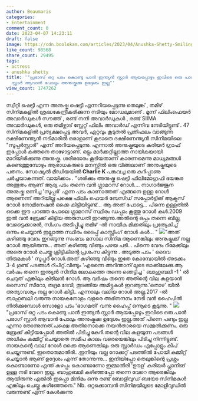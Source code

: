 ```yaml
---
author: Beaumaris
categories:
- Entertainment
comment_count: 0
date: 2023-04-07 14:23:11
draft: false
image: https://cdn.boolokam.com/articles/2023/04/Anushka-Shetty-Smiling-1-1024x640.jpg
like_count: 98568
share_count: 29495
tags:
- actress
- anushka shetty
title: '"പ്രഭാസ് ഒറ്റ പടം കൊണ്ടു പാൻ ഇന്ത്യൻ സ്റ്റാർ ആയപ്പോഴും ഇവിടെ ഒരു പാൻ പരാഗ്‌
  സ്റ്റാർ ആവാൻ പോലും അനുഷ്കക്കു ഉദ്ദേശം ഇല്ല"'
view_count: 1747262
---
```


സ്വീറ്റി ഷെട്ടി എന്ന അനുഷ്ക ഷെട്ടി എന്നറിയപ്പെടുന്നു തെലുങ്ക് , തമിഴ് സിനിമകളിൽ ശ്രദ്ധകേന്ദ്രീകരിക്കുന്ന നടിയും മോഡലുമാണ് . മൂന്ന് ഫിലിംഫെയർ അവാർഡുകൾ സൗത്ത് , രണ്ട് നന്ദി അവാർഡുകൾ , രണ്ട് SIIMA അവാർഡുകൾ, ഒരു തമിഴ്നാട് സ്റ്റേറ്റ് ഫിലിം അവാർഡ് എന്നിവ നേടിയിട്ടുണ്ട് . 47 സിനിമകളിൽ പ്രത്യക്ഷപ്പെട്ട അവർ, ഏറ്റവും കൂടുതൽ പ്രതിഫലം വാങ്ങുന്ന ദക്ഷിണേന്ത്യൻ നടിമാരിൽ ഒരാളാണ് കൂടാതെ ദക്ഷിണേന്ത്യൻ സിനിമയിലെ "സൂപ്പർസ്റ്റാർ" എന്ന് അറിയപ്പെടുന്നു. എന്നാൽ അനുഷ്കയുടെ കരിയർ ഗ്രാഫ് ഇപ്പോൾ കുത്തനെ താഴോട്ടാണ്. ഒട്ടും മാർക്കറ്റില്ലാത്ത നായികയായി മാറിയിരിക്കുന്നു അനുഷ്ക. ശരീരഭാരം കൂടിയതാണ് കാരണമെന്നു മാധ്യമങ്ങൾ കണ്ടെത്തുമ്പോഴും ആരാധകരുടെ മനസ്സിൽ ഒരു വിങ്ങലാണ് അനുഷ്കയുടെ പതനം. സോഷ്യൽ മീഡിയയിൽ **Charlie K** പങ്കുവച്ച ഒരു കുറിപ്പാണു ചർച്ചയാകുന്നത്. വായിക്കാം . "ശരിക്കും അനുഷ്ക ഷെട്ടി ഫിലിമോഗ്രഫി ഭയങ്കര അത്ഭുതം ആണ് ആദ്യ പടം തന്നെ വൻ ഗ്ലാമറസ് റോൾ.... നാഗാർജ്ജുന അനുഷ്ക ഒന്നിച്ച 'സൂപ്പർ' എന്ന പടം കാണാത്തത് എങ്ങനെ ഉള്ള റോൾ ആണെന്ന് അറിയില്ല പക്ഷെ ഫിലിം ഫെയർ ബേസ്ഡ് സപ്പോർട്ടിങ് ആക്ട്രസ് റോൾ നോമിനേഷൻ ഒക്കെ കിട്ടിയിട്ടുണ്ട്... ആ അത് പോട്ടെ... പിന്നെ ഉള്ളതിൽ ഒക്കെ ഈ പറഞ്ഞ പോലെ ഗ്ലാമറസ് സ്ഥിരം ഡപ്പാം കൂത്തു റോൾ കൾ.2009 ഇൽ വൻ ബ്രേക്ക്‌ കിട്ടിയ അരുന്ധതി ഇറങ്ങുന്നു.അതിന്റെ ഒപ്പം തന്നെ ബില്ല, വേട്ടൈക്കാരൻ, സിംഗം അടിപ്പിച്ചു തമിഴ് -ൽ നായിക മിക്കതിലും പ്രത്യേകിച്ച് ഒന്നും ചെയ്യാൻ ഇല്ലാത്ത സ്ഥിരം ടൈപ്പ് കാസ്റ്റിംഗ് റോൾ കൾ... " ![](https://cdn.boolokam.com/articles/2023/04/Anushka-Shetty-Smiling-1-1024x640.jpg)"അത് കഴിഞ്ഞു വേദം ഇറങ്ങുന്നു സംഭവം മസാല സിനിമ ആണെങ്കിലും അനുഷ്കക്ക് നല്ല റോൾ ആയിരുന്നു... അത് കഴിഞ്ഞു വീണ്ടും പഴയ പടി... പിന്നെ വേദം റീമേക്കിലും അതെ റോൾ ചെയ്തു ക്രിട്ടികിന്റെ പ്രശംസ കിട്ടുന്നു . അടുത്ത പടം ' ദൈവ തിരുമകൾ ' സൂപ്പർ റോൾ.അത് കഴിഞ്ഞു വീണ്ടും ഇതേ കോമ്പോയിൽ അടക്കം 3-4 ഗുണ്ട് പടങ്ങൾ റിപീറ്റ്.വീണ്ടും 'എന്നൈ അറിന്താനി'ലൂടെ ട്രാക്കിലേക്കു.ആ വർഷം തന്നെ ഇന്ത്യൻ സിനിമ ലോകത്തെ തന്നെ ഞെട്ടിച്ച ' ബാഹുബലി -1 ' ൽ ചെറുത് എങ്കിലും കിടിലൻ റോൾ. ആ വർഷം തന്നെ അതിന്റെ വില കളയാൻ സൈസ് സീറോ, രുദ്രമ ദേവി, തുടങ്ങിയ അമിട്ടുകൾ ഇറങ്ങുന്നു.'തൊഴ' യിൽ അത്യാവശ്യം നല്ല റോൾ കിട്ടി.. എന്നാലും വലിയ റോൾ അല്ല.2017 -ൽ ബാഹുബലി വരുന്നു നായകനോളം വളരെ അഭിനന്ദനം നേടി വൻ ഹൈപിൽ നിൽക്കുമ്പോൾ സോളോ പടം 'ഭാഗമതി' വന്നു ഹൈപ്പ് ഒന്നൂടെ കൂടുന്നു. " ![](https://cdn.boolokam.com/articles/2023/04/dwwwwww-1024x576.webp)"പ്രഭാസ് ഒറ്റ പടം കൊണ്ടു പാൻ ഇന്ത്യൻ സ്റ്റാർ ആയപ്പോഴും ഇവിടെ ഒരു പാൻ പരാഗ്‌ സ്റ്റാർ ആവാൻ പോലും അനുഷ്കക്കു ഉദ്ദേശം ഇല്ല.അത് പിന്നെ പണ്ടും ഇല്ല എന്നാ തോന്നുന്നത്.പക്ഷെ അതിനൊക്കെ നയൻ‌താരയെ സമ്മതിക്കണം. ഒരു ബ്രേക്ക്‌ കിട്ടിയപ്പോൾ അതിൽ പിടിച്ചു കേറി.തന്റെ വില കളയുന്ന പടങ്ങൾ അധികം കമ്മിറ്റ് ചെയ്യാതെ സമീപ കാലം വരെയെങ്കിലും പിടിച്ചു നിന്നിട്ടുണ്ട്. നായകന്റെ വാല് റോൾ ഒക്കെ ആണെങ്കിലും ഒരു സ്റ്റാർഡം എപ്പോളും കീപ് ചെയ്യുന്നുണ്ട്. ഇതൊരുമാതിരി...ഇനിയും വല്ല റോക്കറ്റ് പടത്തിൽ പോയി കമ്മിറ്റ് ചെയ്യാൻ ആണ് ഉദ്ദേശം എന്ന് തോന്നുന്നു... ഇനിയിപ്പോ തെലുങ്കിന്റെ പ്രശ്നം കൊണ്ടാണോ എന്ത് കുഴപ്പം കൊണ്ടാണോ ഇമ്മാതിരി 'ഊള' കരിയർ പ്ലാനിങ് ഉള്ള നടി വേറെ ഇല്ല. ബാഹുബലി കഴിഞ്ഞപ്പോ തന്നെ വേറെ ആരെങ്കിലും ആയിരുന്നു എങ്കിൽ ഇപ്പൊ മിനിമം ഒന്നു രണ്ട് ബോളിവുഡ് ബയോ സിനിമകൾ എങ്കിലും ചെയ്തു കഴിഞ്ഞേനെ." Nb. ഒറ്റക്കൊമ്പൻ സിനിമയിലൂടെ മോളിവുഡിൽ വരുന്നുണ്ട് എന്ന് കേൾക്കുന്നു